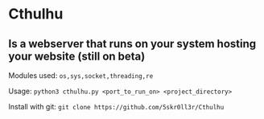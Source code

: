 # Cthulhu
## Is a webserver that runs on your system hosting your website (still on beta)

Modules used: `os,sys,socket,threading,re`

Usage: `python3 cthulhu.py <port_to_run_on> <project_directory>`

Install with git: `git clone https://github.com/5skr0ll3r/Cthulhu`
